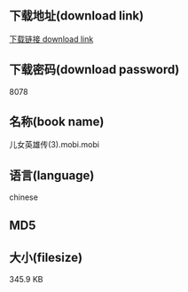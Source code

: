 ## 下载地址(download link)
[下载链接 download link](https://voluble-croquembouche-d321dc.netlify.app/?s=%E5%84%BF%E5%A5%B3%E8%8B%B1%E9%9B%84%E4%BC%A0%283%29.mobi)

## 下载密码(download password)
8078

## 名称(book name)
儿女英雄传(3).mobi.mobi

## 语言(language)
chinese

## MD5


## 大小(filesize)
345.9 KB
